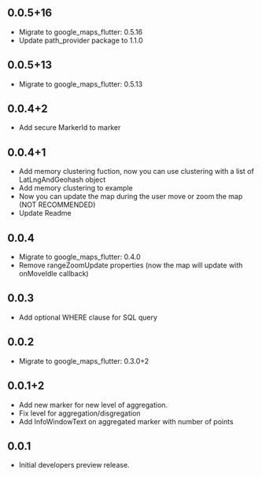 ## 0.0.5+16

* Migrate to google_maps_flutter: 0.5.16
* Update path_provider package to 1.1.0

## 0.0.5+13

* Migrate to google_maps_flutter: 0.5.13

## 0.0.4+2

* Add secure MarkerId to marker


## 0.0.4+1

* Add memory clustering fuction, now you can use clustering with a list of LatLngAndGeohash object
* Add memory clustering to example
* Now you can update the map during the user move or zoom the map (NOT RECOMMENDED)
* Update Readme 

## 0.0.4

* Migrate to google_maps_flutter: 0.4.0
* Remove rangeZoomUpdate properties (now the map will update with onMoveIdle callback)

## 0.0.3

* Add optional WHERE clause for SQL query

## 0.0.2

* Migrate to google_maps_flutter: 0.3.0+2

## 0.0.1+2

* Add new marker for new level of aggregation.
* Fix level for aggregation/disgregation
* Add InfoWindowText on aggregated marker with number of points

## 0.0.1

* Initial developers preview release.